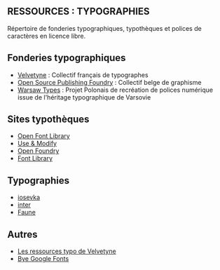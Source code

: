 ## RESSOURCES : TYPOGRAPHIES

Répertoire de fonderies typographiques, typothèques et polices de caractères en licence libre.

## Fonderies typographiques
- [Velvetyne](http://velvetyne.fr/) : Collectif français de typographes
- [Open Source Publishing Foundry](http://osp.kitchen/foundry/) : Collectif belge de graphisme
- [Warsaw Types](https://kroje.org/en/) : Projet Polonais de recréation de polices numérique issue de l'héritage typographique de Varsovie

## Sites typothèques
- [Open Font Library](http://typotheque.luuse.io/)
- [Use & Modify](https://usemodify.com)
- [Open Foundry](https://open-foundry.com/)
- [Font Library](https://fontlibrary.org/)

## Typographies
- [iosevka](https://typeof.net/Iosevka/)
- [inter](https://rsms.me/inter/)
- [Faune](http://cnap.graphismeenfrance.fr/faune/)


## Autres
- [Les ressources typo de Velvetyne](http://velvetyne.fr/about/ressources/)
- [Bye Google Fonts](https://switching.software/replace/google-fonts)
